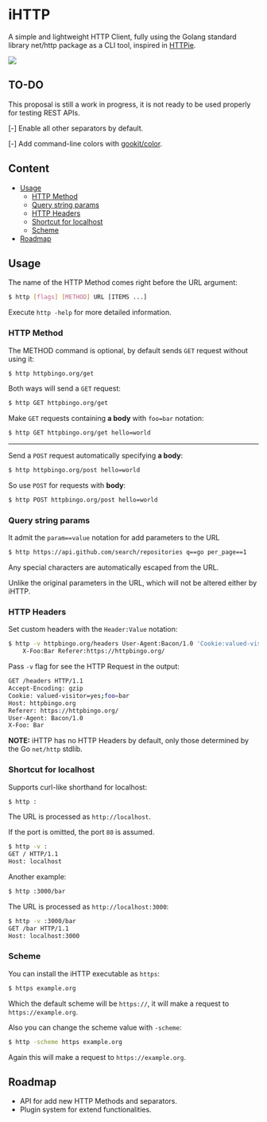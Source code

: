 
# iHTTP

A simple and lightweight HTTP Client, fully using the Golang standard library net/http package as a CLI tool, 
inspired in [HTTPie](https://github.com/httpie/httpie).

![](https://i.imgur.com/yzht15h.gif)

## TO-DO

This proposal is still a work in progress, it is not ready to be used properly for testing REST APIs.

[-] Enable all other separators by default.

[-] Add command-line colors with [gookit/color](https://github.com/gookit/color).

## Content

* [Usage](#usage)
  * [HTTP Method](#http-method)
  * [Query string params](#query-string-params)
  * [HTTP Headers](#http-headers)
  * [Shortcut for localhost](#shortcut-for-localhost)
  * [Scheme](#scheme)
* [Roadmap](#roadmap)

## Usage

The name of the HTTP Method comes right before the URL argument:

```bash
$ http [flags] [METHOD] URL [ITEMS ...]
```

Execute `http -help` for more detailed information.

### HTTP Method

The METHOD command is optional, by default sends `GET` request without using it:

```bash
$ http httpbingo.org/get
```

Both ways will send a `GET` request:

```bash
$ http GET httpbingo.org/get
```

Make `GET` requests containing **a body** with `foo=bar` notation:

```bash
$ http GET httpbingo.org/get hello=world
```

---

Send a `POST` request automatically specifying **a body**:

```bash
$ http httpbingo.org/post hello=world
```

So use `POST` for requests with **body**:

```bash
$ http POST httpbingo.org/post hello=world
```

### Query string params

It admit the `param==value` notation for add parameters to the URL

```bash
$ http https://api.github.com/search/repositories q==go per_page==1
```

Any special characters are automatically escaped from the URL.

Unlike the original parameters in the URL, which will not be altered either by iHTTP.

### HTTP Headers

Set custom headers with the `Header:Value` notation:

```bash
$ http -v httpbingo.org/headers User-Agent:Bacon/1.0 'Cookie:valued-visitor=yes;foo=bar' \
    X-Foo:Bar Referer:https://httpbingo.org/
```

Pass `-v` flag for see the HTTP Request in the output:

```bash
GET /headers HTTP/1.1
Accept-Encoding: gzip
Cookie: valued-visitor=yes;foo=bar
Host: httpbingo.org
Referer: https://httpbingo.org/
User-Agent: Bacon/1.0
X-Foo: Bar
```

**NOTE:** iHTTP has no HTTP Headers by default, only those determined by the Go `net/http` stdlib.

### Shortcut for localhost

Supports curl-like shorthand for localhost:

```bash
$ http :
```

The URL is processed as `http://localhost`.

If the port is omitted, the port `80` is assumed.

```bash
$ http -v :
GET / HTTP/1.1
Host: localhost
```

Another example:

```bash
$ http :3000/bar
```

The URL is processed as `http://localhost:3000`:

```bash
$ http -v :3000/bar
GET /bar HTTP/1.1
Host: localhost:3000
```

### Scheme

You can install the iHTTP executable as `https`:

```bash
$ https example.org 
```

Which the default scheme will be `https://`, it will make a request to `https://example.org`.

Also you can change the scheme value with `-scheme`:

```bash
$ http -scheme https example.org
```

Again this will make a request to `https://example.org`.

## Roadmap

- API for add new HTTP Methods and separators.
- Plugin system for extend functionalities.
